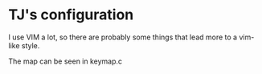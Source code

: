 # TJ's configuration

I use VIM a lot, so there are probably some things that lead more to a vim-like style.

The map can be seen in keymap.c

